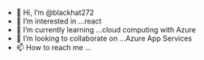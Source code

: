 - 👋 Hi, I’m @blackhat272
- 👀 I’m interested in ...react
- 🌱 I’m currently learning ...cloud computing with Azure
- 💞️ I’m looking to collaborate on ...Azure App Services
- 📫 How to reach me ...

<!---
blackhat272/blackhat272 is a ✨ special ✨ repository because its `README.md` (this file) appears on your GitHub profile.
You can click the Preview link to take a look at your changes.
--->
